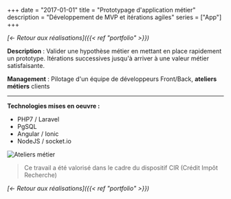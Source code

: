 +++
date = "2017-01-01"
title = "Prototypage d'application métier"
description = "Développement de MVP et itérations agiles"
series = ["App"]
+++

*[<- Retour aux réalisations]({{< ref "portfolio" >}})*

**Description** : Valider une hypothèse métier en mettant en place rapidement un prototype. Itérations successives jusqu'à arriver à une valeur métier satisfaisante.

**Management** : Pilotage d'un équipe de développeurs Front/Back, **ateliers métiers** clients

*** 

**Technologies mises en oeuvre :**
- PHP7 / Laravel
- PgSQL
- Angular / Ionic
- NodeJS / socket.io

![Ateliers métier](/images/ateliers.png "Ateliers métier")

> Ce travail a été valorisé dans le cadre du dispositif CIR (Crédit Impôt Recherche)

*[<- Retour aux réalisations]({{< ref "portfolio" >}})*
